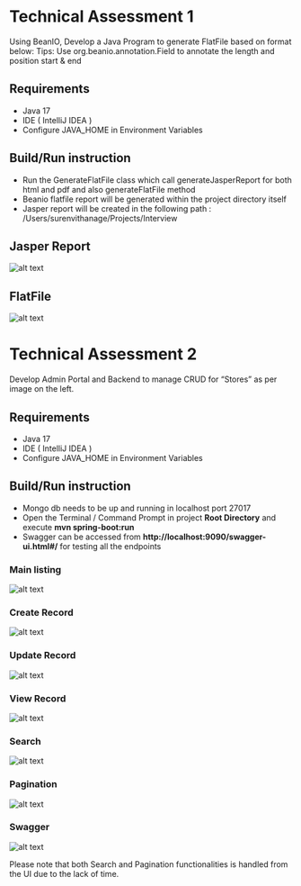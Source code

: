 # Technical Assessment 1
Using BeanIO, Develop a Java Program to generate FlatFile based on format below: Tips: Use org.beanio.annotation.Field to annotate the length and position start & end

## Requirements
- Java 17
- IDE ( IntelliJ IDEA )
- Configure JAVA_HOME in Environment Variables

## Build/Run instruction
- Run the GenerateFlatFile class which call generateJasperReport for both html and pdf and also generateFlatFile method
- Beanio flatfile report will be generated within the project directory itself
- Jasper report will be created in the following path : /Users/surenvithanage/Projects/Interview

## Jasper Report
![alt text](https://github.com/surenvithanage/Ngroup_Technical_Assesment/blob/feature/report-development/file_generator/reports/Screenshot%202024-02-14%20at%2010.22.11%E2%80%AFPM.png)

## FlatFile
![alt text](https://github.com/surenvithanage/Ngroup_Technical_Assesment/blob/feature/report-development/file_generator/reports/Screenshot%202024-02-14%20at%2010.22.20%E2%80%AFPM.png)

# Technical Assessment 2
Develop Admin Portal and Backend to manage CRUD for “Stores” as per image on the left.

## Requirements
- Java 17
- IDE ( IntelliJ IDEA )
- Configure JAVA_HOME in Environment Variables

## Build/Run instruction
- Mongo db needs to be up and running in localhost port 27017
- Open the Terminal / Command Prompt in project **Root Directory** and execute **mvn spring-boot:run**
- Swagger can be accessed from **http://localhost:9090/swagger-ui.html#/** for testing all the endpoints

### Main listing

![alt text](https://github.com/surenvithanage/Ngroup_Technical_Assesment/blob/feature/report-development/store-client/document/Screenshot%202024-02-14%20at%2010.19.32%E2%80%AFPM.png)

### Create Record

![alt text](https://github.com/surenvithanage/Ngroup_Technical_Assesment/blob/feature/report-development/store-client/document/Screenshot%202024-02-14%20at%2010.19.48%E2%80%AFPM.png)

### Update Record

![alt text](https://github.com/surenvithanage/Ngroup_Technical_Assesment/blob/feature/report-development/store-client/document/Screenshot%202024-02-14%20at%2010.20.06%E2%80%AFPM.png)

### View Record

![alt text](https://github.com/surenvithanage/Ngroup_Technical_Assesment/blob/feature/report-development/store-client/document/Screenshot%202024-02-14%20at%2010.19.55%E2%80%AFPM.png)

### Search 

![alt text](https://github.com/surenvithanage/Ngroup_Technical_Assesment/blob/main/store-client/document/Screenshot%202024-02-15%20at%207.09.54%E2%80%AFPM.png)

### Pagination

![alt text](https://github.com/surenvithanage/Ngroup_Technical_Assesment/blob/main/store-client/document/Screenshot%202024-02-15%20at%207.17.20%E2%80%AFPM.png)


### Swagger

![alt text](https://github.com/surenvithanage/Ngroup_Technical_Assesment/blob/feature/report-development/store-service/document/Screenshot%202024-02-14%20at%2010.09.21%E2%80%AFPM.png)


Please note that both Search and Pagination functionalities is handled from the UI due to the lack of time.

